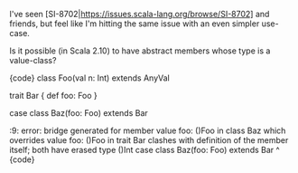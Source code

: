 I've seen [SI-8702|https://issues.scala-lang.org/browse/SI-8702] and friends, but feel like I'm hitting the same issue with an even simpler use-case.

Is it possible (in Scala 2.10) to have abstract members whose type is a value-class?

{code}
class Foo(val n: Int) extends AnyVal

trait Bar { def foo: Foo }

case class Baz(foo: Foo) extends Bar

<console>:9: error: bridge generated for member value foo: ()Foo in class Baz
which overrides value foo: ()Foo in trait Bar
clashes with definition of the member itself;
both have erased type ()Int
       case class Baz(foo: Foo) extends Bar
                      ^
{code}

